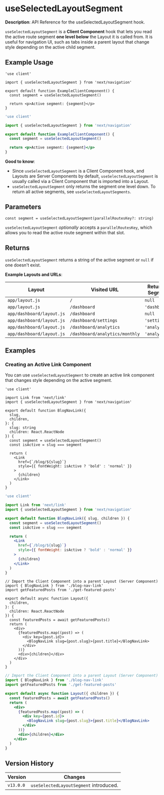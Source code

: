 # useSelectedLayoutSegment

**Description**: API Reference for the useSelectedLayoutSegment hook.

`useSelectedLayoutSegment` is a **Client Component** hook that lets you read the active route segment **one level below** the Layout it is called from. It is useful for navigation UI, such as tabs inside a parent layout that change style depending on the active child segment.

## Example Usage

```tsx
'use client'

import { useSelectedLayoutSegment } from 'next/navigation'

export default function ExampleClientComponent() {
  const segment = useSelectedLayoutSegment()

  return <p>Active segment: {segment}</p>
}
```

```jsx
'use client'

import { useSelectedLayoutSegment } from 'next/navigation'

export default function ExampleClientComponent() {
  const segment = useSelectedLayoutSegment()

  return <p>Active segment: {segment}</p>
}
```

**Good to know**:
- Since `useSelectedLayoutSegment` is a Client Component hook, and Layouts are Server Components by default, `useSelectedLayoutSegment` is usually called via a Client Component that is imported into a Layout.
- `useSelectedLayoutSegment` only returns the segment one level down. To return all active segments, see `useSelectedLayoutSegments`.

## Parameters

```tsx
const segment = useSelectedLayoutSegment(parallelRoutesKey?: string)
```

`useSelectedLayoutSegment` _optionally_ accepts a `parallelRoutesKey`, which allows you to read the active route segment within that slot.

## Returns

`useSelectedLayoutSegment` returns a string of the active segment or `null` if one doesn't exist.

**Example Layouts and URLs**:

| Layout                    | Visited URL                    | Returned Segment |
| ------------------------- | ------------------------------ | ---------------- |
| `app/layout.js`           | `/`                            | `null`           |
| `app/layout.js`           | `/dashboard`                   | `'dashboard'`    |
| `app/dashboard/layout.js` | `/dashboard`                   | `null`           |
| `app/dashboard/layout.js` | `/dashboard/settings`          | `'settings'`     |
| `app/dashboard/layout.js` | `/dashboard/analytics`         | `'analytics'`    |
| `app/dashboard/layout.js` | `/dashboard/analytics/monthly` | `'analytics'`    |

## Examples

### Creating an Active Link Component

You can use `useSelectedLayoutSegment` to create an active link component that changes style depending on the active segment.

```tsx
'use client'

import Link from 'next/link'
import { useSelectedLayoutSegment } from 'next/navigation'

export default function BlogNavLink({
  slug,
  children,
}: {
  slug: string
  children: React.ReactNode
}) {
  const segment = useSelectedLayoutSegment()
  const isActive = slug === segment

  return (
    <Link
      href={`/blog/${slug}`}
      style={{ fontWeight: isActive ? 'bold' : 'normal' }}
    >
      {children}
    </Link>
  )
}
```

```jsx
'use client'

import Link from 'next/link'
import { useSelectedLayoutSegment } from 'next/navigation'

export default function BlogNavLink({ slug, children }) {
  const segment = useSelectedLayoutSegment()
  const isActive = slug === segment

  return (
    <Link
      href={`/blog/${slug}`}
      style={{ fontWeight: isActive ? 'bold' : 'normal' }}
    >
      {children}
    </Link>
  )
}
```

```tsx
// Import the Client Component into a parent Layout (Server Component)
import { BlogNavLink } from './blog-nav-link'
import getFeaturedPosts from './get-featured-posts'

export default async function Layout({
  children,
}: {
  children: React.ReactNode
}) {
  const featuredPosts = await getFeaturedPosts()
  return (
    <div>
      {featuredPosts.map((post) => (
        <div key={post.id}>
          <BlogNavLink slug={post.slug}>{post.title}</BlogNavLink>
        </div>
      ))}
      <div>{children}</div>
    </div>
  )
}
```

```jsx
// Import the Client Component into a parent Layout (Server Component)
import { BlogNavLink } from './blog-nav-link'
import getFeaturedPosts from './get-featured-posts'

export default async function Layout({ children }) {
  const featuredPosts = await getFeaturedPosts()
  return (
    <div>
      {featuredPosts.map((post) => (
        <div key={post.id}>
          <BlogNavLink slug={post.slug}>{post.title}</BlogNavLink>
        </div>
      ))}
      <div>{children}</div>
    </div>
  )
}
```

## Version History

| Version   | Changes                                |
| --------- | -------------------------------------- |
| `v13.0.0` | `useSelectedLayoutSegment` introduced. |